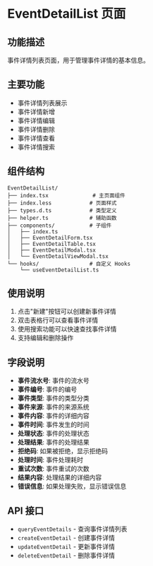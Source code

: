 # EventDetailList 页面

## 功能描述

事件详情列表页面，用于管理事件详情的基本信息。

## 主要功能

- 事件详情列表展示
- 事件详情新增
- 事件详情编辑
- 事件详情删除
- 事件详情查看
- 事件详情搜索

## 组件结构

```
EventDetailList/
├── index.tsx              # 主页面组件
├── index.less            # 页面样式
├── types.d.ts            # 类型定义
├── helper.ts             # 辅助函数
├── components/           # 子组件
│   ├── index.ts
│   ├── EventDetailForm.tsx
│   ├── EventDetailTable.tsx
│   ├── EventDetailModal.tsx
│   └── EventDetailViewModal.tsx
└── hooks/                # 自定义 Hooks
    └── useEventDetailList.ts
```

## 使用说明

1. 点击"新建"按钮可以创建新事件详情
2. 双击表格行可以查看事件详情
3. 使用搜索功能可以快速查找事件详情
4. 支持编辑和删除操作

## 字段说明

- **事件流水号**: 事件的流水号
- **事件编号**: 事件的编号
- **事件类型**: 事件的类型分类
- **事件来源**: 事件的来源系统
- **事件内容**: 事件的详细内容
- **事件时间**: 事件发生的时间
- **处理状态**: 事件的处理状态
- **处理结果**: 事件的处理结果
- **拒绝码**: 如果被拒绝，显示拒绝码
- **处理时间**: 事件处理耗时
- **重试次数**: 事件重试的次数
- **结果内容**: 处理结果的详细内容
- **错误信息**: 如果处理失败，显示错误信息

## API 接口

- `queryEventDetails` - 查询事件详情列表
- `createEventDetail` - 创建事件详情
- `updateEventDetail` - 更新事件详情
- `deleteEventDetail` - 删除事件详情


